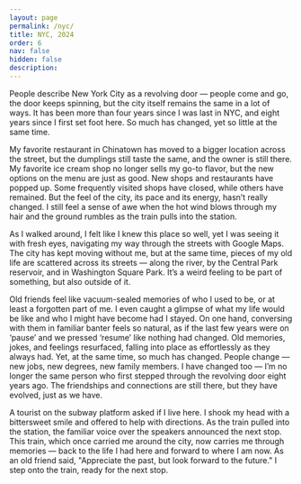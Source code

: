 ```yaml
---
layout: page
permalink: /nyc/
title: NYC, 2024
order: 6
nav: false
hidden: false
description: 
---
```


People describe New York City as a revolving door — people come and go, the door keeps spinning, but the city itself remains the same in a lot of ways. It has been more than four years since I was last in NYC, and eight years since I first set foot here. So much has changed, yet so little at the same time.

My favorite restaurant in Chinatown has moved to a bigger location across the street, but the dumplings still taste the same, and the owner is still there. My favorite ice cream shop no longer sells my go-to flavor, but the new options on the menu are just as good. New shops and restaurants have popped up. Some frequently visited shops have closed, while others have remained. But the feel of the city, its pace and its energy, hasn’t really changed. I still feel a sense of awe when the hot wind blows through my hair and the ground rumbles as the train pulls into the station. 

As I walked around, I felt like I knew this place so well, yet I was seeing it with fresh eyes, navigating my way through the streets with Google Maps. The city has kept moving without me, but at the same time, pieces of my old life are scattered across its streets — along the river, by the Central Park reservoir, and in Washington Square Park. It’s a weird feeling to be part of something, but also outside of it. 

Old friends feel like vacuum-sealed memories of who I used to be, or at least a forgotten part of me. I even caught a glimpse of what my life would be like and who I might have become had I stayed. On one hand, conversing with them in familiar banter feels so natural, as if the last few years were on ‘pause’ and we pressed ‘resume’ like nothing had changed. Old memories, jokes, and feelings resurfaced, falling into place as effortlessly as they always had. Yet, at the same time, so much has changed. People change — new jobs, new degrees, new family members. I have changed too — I’m no longer the same person who first stepped through the revolving door eight years ago. The friendships and connections are still there, but they have evolved, just as we have. 

A tourist on the subway platform asked if I live here. I shook my head with a bittersweet smile and offered to help with directions. As the train pulled into the station, the familiar voice over the speakers announced the next stop. This train, which once carried me around the city, now carries me through memories — back to the life I had here and forward to where I am now. As an old friend said, "Appreciate the past, but look forward to the future." I step onto the train, ready for the next stop. 
